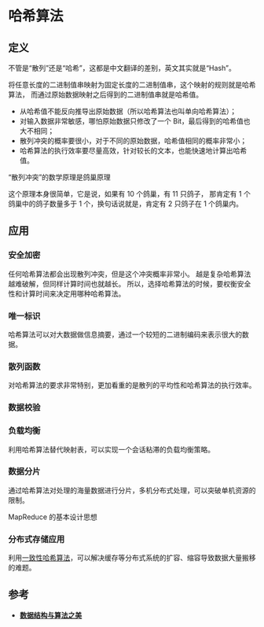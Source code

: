 # 哈希算法
## 定义
不管是“散列”还是“哈希”，这都是中文翻译的差别，英文其实就是“Hash”。

将任意长度的二进制值串映射为固定长度的二进制值串，这个映射的规则就是哈希算法，
而通过原始数据映射之后得到的二进制值串就是哈希值。

* 从哈希值不能反向推导出原始数据（所以哈希算法也叫单向哈希算法）；
* 对输入数据非常敏感，哪怕原始数据只修改了一个 Bit，最后得到的哈希值也大不相同；
* 散列冲突的概率要很小，对于不同的原始数据，哈希值相同的概率非常小；
* 哈希算法的执行效率要尽量高效，针对较长的文本，也能快速地计算出哈希值。
  
“散列冲突”的数学原理是鸽巢原理

这个原理本身很简单，它是说，如果有 10 个鸽巢，有 11 只鸽子，
那肯定有 1 个鸽巢中的鸽子数量多于 1 个，换句话说就是，肯定有 2 只鸽子在 1 个鸽巢内。

## 应用
### 安全加密
任何哈希算法都会出现散列冲突，但是这个冲突概率非常小。
越是复杂哈希算法越难破解，但同样计算时间也就越长。
所以，选择哈希算法的时候，要权衡安全性和计算时间来决定用哪种哈希算法。
### 唯一标识
哈希算法可以对大数据做信息摘要，通过一个较短的二进制编码来表示很大的数据。
### 散列函数
对哈希算法的要求非常特别，更加看重的是散列的平均性和哈希算法的执行效率。
### 数据校验
### 负载均衡
利用哈希算法替代映射表，可以实现一个会话粘滞的负载均衡策略。
### 数据分片
通过哈希算法对处理的海量数据进行分片，多机分布式处理，可以突破单机资源的限制。

MapReduce 的基本设计思想
### 分布式存储应用
利用[一致性哈希算法](algorithm/docs/consistent-hashing.md)，可以解决缓存等分布式系统的扩容、缩容导致数据大量搬移的难题。


## 参考
* [**数据结构与算法之美**](http://gk.link/a/10p9l)